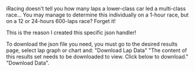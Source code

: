 iRacing doesn't tell you how many laps a lower-class car led a multi-class race...
You may manage to determine this individually on a 1-hour race, but on a 12 or 24-hours 600-laps race? Forget it!

This is the reason I created this specific json handler!

To download the json file you need, you must go to the desired results page, select lap graph or chart and: "Download Lap Data" "The content of this results set needs to be downloaded to view. Click below to download." "Download Data".
